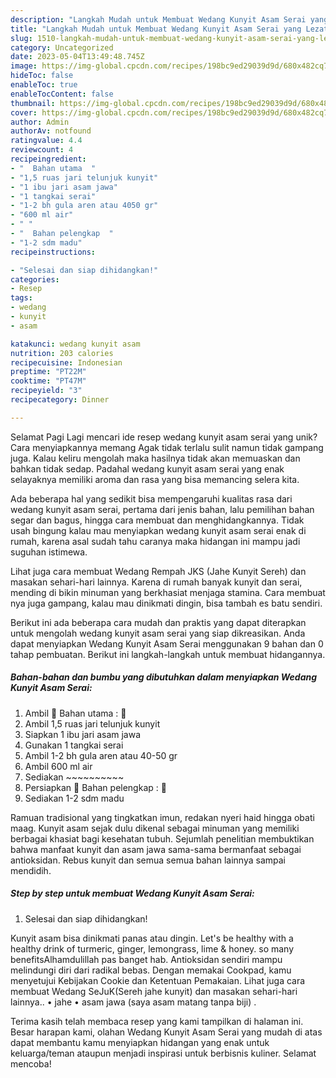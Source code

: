 ```yaml
---
description: "Langkah Mudah untuk Membuat Wedang Kunyit Asam Serai yang Lezat, Sempurna"
title: "Langkah Mudah untuk Membuat Wedang Kunyit Asam Serai yang Lezat, Sempurna"
slug: 1510-langkah-mudah-untuk-membuat-wedang-kunyit-asam-serai-yang-lezat-sempurna
category: Uncategorized
date: 2023-05-04T13:49:48.745Z
image: https://img-global.cpcdn.com/recipes/198bc9ed29039d9d/680x482cq70/wedang-kunyit-asam-serai-foto-resep-utama.jpg
hideToc: false
enableToc: true
enableTocContent: false
thumbnail: https://img-global.cpcdn.com/recipes/198bc9ed29039d9d/680x482cq70/wedang-kunyit-asam-serai-foto-resep-utama.jpg
cover: https://img-global.cpcdn.com/recipes/198bc9ed29039d9d/680x482cq70/wedang-kunyit-asam-serai-foto-resep-utama.jpg
author: Admin
authorAv: notfound
ratingvalue: 4.4
reviewcount: 4
recipeingredient:
- "  Bahan utama  "
- "1,5 ruas jari telunjuk kunyit"
- "1 ibu jari asam jawa"
- "1 tangkai serai"
- "1-2 bh gula aren atau 4050 gr"
- "600 ml air"
- " "
- "  Bahan pelengkap  "
- "1-2 sdm madu"
recipeinstructions:

- "Selesai dan siap dihidangkan!"
categories:
- Resep
tags:
- wedang
- kunyit
- asam

katakunci: wedang kunyit asam 
nutrition: 203 calories
recipecuisine: Indonesian
preptime: "PT22M"
cooktime: "PT47M"
recipeyield: "3"
recipecategory: Dinner

---
```



Selamat Pagi Lagi mencari ide resep wedang kunyit asam serai yang unik? Cara menyiapkannya memang Agak tidak terlalu sulit namun tidak gampang juga. Kalau keliru mengolah maka hasilnya tidak akan memuaskan dan bahkan tidak sedap. Padahal wedang kunyit asam serai yang enak selayaknya memiliki aroma dan rasa yang bisa memancing selera kita.


Ada beberapa hal yang sedikit bisa mempengaruhi kualitas rasa dari wedang kunyit asam serai, pertama dari jenis bahan, lalu pemilihan bahan segar dan bagus, hingga cara membuat dan menghidangkannya. Tidak usah bingung kalau mau menyiapkan wedang kunyit asam serai enak di rumah, karena asal sudah tahu caranya maka hidangan ini mampu jadi suguhan istimewa.

Lihat juga cara membuat Wedang Rempah JKS (Jahe Kunyit Sereh) dan masakan sehari-hari lainnya. Karena di rumah banyak kunyit dan serai, mending di bikin minuman yang berkhasiat menjaga stamina. Cara membuat nya juga gampang, kalau mau dinikmati dingin, bisa tambah es batu sendiri.


Berikut ini ada beberapa cara mudah dan praktis yang dapat diterapkan untuk mengolah wedang kunyit asam serai yang siap dikreasikan. Anda dapat menyiapkan Wedang Kunyit Asam Serai menggunakan 9 bahan dan 0 tahap pembuatan. Berikut ini langkah-langkah untuk membuat hidangannya.

<!--inarticleads1-->

##### Bahan-bahan dan bumbu yang dibutuhkan dalam menyiapkan Wedang Kunyit Asam Serai:

1. Ambil  🍋 Bahan utama : 🍋
1. Ambil 1,5 ruas jari telunjuk kunyit
1. Siapkan 1 ibu jari asam jawa
1. Gunakan 1 tangkai serai
1. Ambil 1-2 bh gula aren atau 40-50 gr
1. Ambil 600 ml air
1. Sediakan  ~~~~~~~~~~
1. Persiapkan  🍋 Bahan pelengkap : 🍋
1. Sediakan 1-2 sdm madu


Ramuan tradisional yang tingkatkan imun, redakan nyeri haid hingga obati maag. Kunyit asam sejak dulu dikenal sebagai minuman yang memiliki berbagai khasiat bagi kesehatan tubuh. Sejumlah penelitian membuktikan bahwa manfaat kunyit dan asam jawa sama-sama bermanfaat sebagai antioksidan. Rebus kunyit dan semua semua bahan lainnya sampai mendidih. 

<!--inarticleads2-->

##### Step by step untuk membuat Wedang Kunyit Asam Serai:


1. Selesai dan siap dihidangkan!

Kunyit asam bisa dinikmati panas atau dingin. Let&#39;s be healthy with a healthy drink of turmeric, ginger, lemongrass, lime &amp; honey. so many benefitsAlhamdulillah pas banget hab. Antioksidan sendiri mampu melindungi diri dari radikal bebas. Dengan memakai Cookpad, kamu menyetujui Kebijakan Cookie dan Ketentuan Pemakaian. Lihat juga cara membuat Wedang SeJuK(Sereh jahe kunyit) dan masakan sehari-hari lainnya.. • jahe • asam jawa (saya asam matang tanpa biji) . 

Terima kasih telah membaca resep yang kami tampilkan di halaman ini. Besar harapan kami, olahan Wedang Kunyit Asam Serai yang mudah di atas dapat membantu kamu menyiapkan hidangan yang enak untuk keluarga/teman ataupun menjadi inspirasi untuk berbisnis kuliner. Selamat mencoba!
